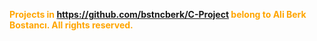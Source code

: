 <b style="color:orange;">Projects in https://github.com/bstncberk/C-Project belong to Ali Berk Bostancı. All rights reserved.</b>
